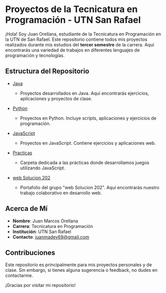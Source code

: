 # Proyectos de la Tecnicatura en Programación - UTN San Rafael

¡Hola! Soy Juan Orellana, estudiante de la Tecnicatura en Programación en la UTN de San Rafael. Este repositorio contiene todos mis proyectos realizados durante mis estudios del **tercer semestre** de la carrera. Aquí encontrarás una variedad de trabajos en diferentes lenguajes de programación y tecnologías.

## Estructura del Repositorio

- [Java](./Java)
  - Proyectos desarrollados en Java. Aquí encontrarás ejercicios, aplicaciones y proyectos de clase.

- [Python](./Python)
  - Proyectos en Python. Incluye scripts, aplicaciones y ejercicios de programación.

- [JavaScript](./JavaScript)
  - Proyectos en JavaScript. Contiene ejercicios y aplicaciones web.

- [Practicas](./Practicas)
  - Carpeta dedicada a las prácticas donde desarrollamos juegos utilizando JavaScript.

- [web Solucion 202](./web%20Solucion%20202)
  - Portafolio del grupo "web Solucion 202". Aquí encontrarás nuestro trabajo colaborativo en desarrollo web.

## Acerca de Mí

- **Nombre**: Juan Marcos Orellana
- **Carrera**: Tecnicatura en Programación
- **Institución**: UTN San Rafael
- **Contacto**: [juanmadev69@gmail.com](mailto:juanmadev69@gmail.com)

## Contribuciones

Este repositorio es principalmente para mis proyectos personales y de clase. Sin embargo, si tienes alguna sugerencia o feedback, no dudes en contactarme.

¡Gracias por visitar mi repositorio!